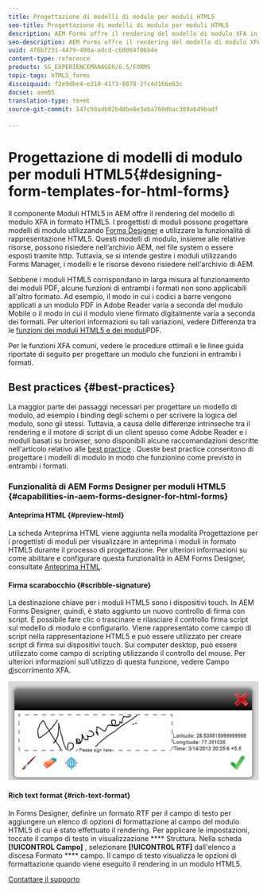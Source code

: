 ```yaml
---
title: Progettazione di modelli di modulo per moduli HTML5
seo-title: Progettazione di modelli di modulo per moduli HTML5
description: AEM Forms offre il rendering del modello di modulo XFA in formato HTML5. I progettisti di moduli possono progettare i modelli di modulo utilizzando Designer e utilizzare la funzionalità di rappresentazione HTML5.
seo-description: AEM Forms offre il rendering del modello di modulo XFA in formato HTML5. I progettisti di moduli possono progettare i modelli di modulo utilizzando Designer e utilizzare la funzionalità di rappresentazione HTML5.
uuid: 4f6b7231-4479-400a-adcd-c68064f06b4e
content-type: reference
products: SG_EXPERIENCEMANAGER/6.5/FORMS
topic-tags: hTML5_forms
discoiquuid: f2e9dbe4-e210-41f3-8878-2fc4d166e63c
docset: aem65
translation-type: tm+mt
source-git-commit: 147c50adb02b48be8e3aba760dbac309ab49badf

---
```



# Progettazione di modelli di modulo per moduli HTML5{#designing-form-templates-for-html-forms}

Il componente Moduli HTML5 in AEM offre il rendering del modello di modulo XFA in formato HTML5. I progettisti di moduli possono progettare modelli di modulo utilizzando [Forms Designer](https://www.adobe.com/go/learn_aemforms_designer_63) e utilizzare la funzionalità di rappresentazione HTML5. Questi modelli di modulo, insieme alle relative risorse, possono risiedere nell’archivio AEM, nel file system o essere esposti tramite http. Tuttavia, se si intende gestire i moduli utilizzando Forms Manager, i modelli e le risorse devono risiedere nell&#39;archivio di AEM.

Sebbene i moduli HTML5 corrispondano in larga misura al funzionamento dei moduli PDF, alcune funzioni di entrambi i formati non sono applicabili all&#39;altro formato. Ad esempio, il modo in cui i codici a barre vengono applicati a un modulo PDF in Adobe Reader varia a seconda del modulo Mobile o il modo in cui il modulo viene firmato digitalmente varia a seconda dei formati. Per ulteriori informazioni su tali variazioni, vedere Differenza tra le [funzioni dei moduli HTML5 e dei moduli](../../forms/using/feature-differentiation-html5-forms-pdf-forms.md)PDF.

Per le funzioni XFA comuni, vedere le procedure ottimali e le linee guida riportate di seguito per progettare un modulo che funzioni in entrambi i formati.

## Best practices {#best-practices}

La maggior parte dei passaggi necessari per progettare un modello di modulo, ad esempio i binding degli schemi o per scrivere la logica del modulo, sono gli stessi. Tuttavia, a causa delle differenze intrinseche tra il rendering e il motore di script di un client spesso come Adobe Reader e i moduli basati su browser, sono disponibili alcune raccomandazioni descritte nell&#39;articolo relativo alle [best practice](/help/forms/using/design-accessible-html5-forms.md) . Queste best practice consentono di progettare i modelli di modulo in modo che funzionino come previsto in entrambi i formati.

### Funzionalità di AEM Forms Designer per moduli HTML5 {#capabilities-in-aem-forms-designer-for-html-forms}

#### Anteprima HTML {#preview-html}

La scheda Anteprima HTML viene aggiunta nella modalità Progettazione per i progettisti di moduli per visualizzare in anteprima i moduli in formato HTML5 durante il processo di progettazione. Per ulteriori informazioni su come abilitare e configurare questa funzionalità in AEM Forms Designer, consultate [Anteprima HTML](../../forms/using/preview-xdp-forms-html.md).

#### Firma scarabocchio {#scribble-signature}

La destinazione chiave per i moduli HTML5 sono i dispositivi touch. In AEM Forms Designer, quindi, è stato aggiunto un nuovo controllo di firma con script. È possibile fare clic o trascinare e rilasciare il controllo firma script sul modello di modulo e configurarlo. Viene rappresentato come campo di script nella rappresentazione HTML5 e può essere utilizzato per creare script di firma sui dispositivi touch. Sui computer desktop, può essere utilizzato come campo di scripting utilizzando il controllo del mouse. Per ulteriori informazioni sull&#39;utilizzo di questa funzione, vedere Campo [di](../../forms/using/scribble-signature.md)scorrimento XFA.

![4](assets/4.png)

#### Rich text format {#rich-text-format}

In Forms Designer, definire un formato RTF per il campo di testo per aggiungere un elenco di opzioni di formattazione al campo del modulo HTML5 di cui è stato effettuato il rendering. Per applicare le impostazioni, toccate il campo di testo in visualizzazione **** Struttura. Nella scheda **[!UICONTROL Campo]** , selezionare **[!UICONTROL RTF]** dall&#39;elenco a discesa Formato **** campo. Il campo di testo visualizza le opzioni di formattazione quando viene eseguito il rendering in un modulo HTML5.

[Contattare il supporto](https://www.adobe.com/account/sign-in.supportportal.html)
